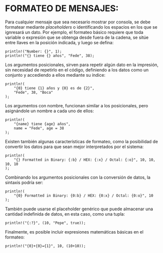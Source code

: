 # FORMATEO DE MENSAJES:
Para cualquier mensaje que sea necesario mostrar por consola, se debe formatear mediante *placeholders* o identificando los espacios en los que se ignresará un dato. Por ejemplo, el formateo básico requiere que toda variable o expresión que se obtenga desde fuera de la cadena, se sitúe entre llaves en la posición indicada, y luego se defina:

    println!("Number: {}", 1);
    println!("{} tiene {} años", "Fede", 38);
    
Los argumentos posicionales, sirven para repetir algún dato en la impresión, sin necesidad de repetirlo en el código, definiendo a los datos como un conjunto y accediendo a ellos mediante su índice:

    println!(
        "{0} tiene {1} años y {0} es de {2}", 
        "Fede", 38, "Boca"
    );

Los argumentos con nombre, funcionan similar a los posicionales, pero asignándole un nombre a cada uno de ellos:

    println!(
        "{name} tiene {age} años", 
        name = "Fede", age = 38
    );

Existen también algunas características de formateo, como la posibilidad de convertir los datos para que sean mejor interpretados por el sistema:

    println!(
        "{} Formatted in Binary: {:b} / HEX: {:x} / Octal: {:o}", 10, 10, 10, 10
    );

Combinando los argumentos posicionales con la conversión de datos, la sintaxis podría ser:

    println!(
        "{0} Formatted in Binary: {0:b} / HEX: {0:x} / Octal: {0:o}", 10
    );

También puede usarse el placeholder genérico que puede almacenar una cantidad indefinida de datos, en esta caso, como una tupla:

    println!("{:?}", (10, "Pepe", true));

Finalmente, es posible incluir expresiones matemáticas básicas en el formateo:

    println!("{0}+{0}={1}", 10, (10+10));